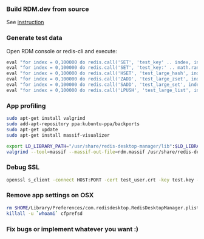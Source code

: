 ### Build RDM.dev from source
See [instruction](install.md#build-from-source)

### Generate test data
Open RDM console or redis-cli and execute:

```lua
eval "for index = 0,100000 do redis.call('SET', 'test_key' .. index, index) end" 0
eval "for index = 0,100000 do redis.call('SET', 'test_key:' .. math.random(1, 100) .. ':' .. math.random(1,100), index) end" 0
eval "for index = 0,100000 do redis.call('HSET', 'test_large_hash', index, index) end" 0
eval "for index = 0,100000 do redis.call('ZADD', 'test_large_zset', index, index) end" 0
eval "for index = 0,100000 do redis.call('SADD', 'test_large_set', index) end" 0
eval "for index = 0,100000 do redis.call('LPUSH', 'test_large_list', index) end" 0
```

### App profiling

```bash
sudo apt-get install valgrind
sudo add-apt-repository ppa:kubuntu-ppa/backports 
sudo apt-get update
sudo apt-get install massif-visualizer

export LD_LIBRARY_PATH="/usr/share/redis-desktop-manager/lib":$LD_LIBRARY_PATH
valgrind --tool=massif --massif-out-file=rdm.massif /usr/share/redis-desktop-manager/bin/rdm

```

### Debug SSL
```bash
openssl s_client -connect HOST:PORT -cert test_user.crt -key test.key -CAfile test_ca.pem
```

### Remove app settings on OSX
```bash
rm $HOME/Library/Preferences/com.redisdesktop.RedisDesktopManager.plist
killall -u `whoami` cfprefsd
```

### Fix bugs or implement whatever you want :)
